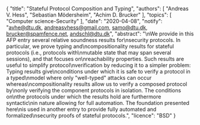 {
    "title": "Stateful Protocol Composition and Typing",
    "authors": [
        "Andreas V. Hess",
        "Sebastian Mödersheim",
        "Achim D. Brucker"
    ],
    "topics": [
        "Computer science-Security"
    ],
    "date": "2020-04-08",
    "notify": "avhe@dtu.dk, andreasvhess@gmail.com, samo@dtu.dk, brucker@spamfence.net, andschl@dtu.dk",
    "abstract": "\nWe provide in this AFP entry several relative soundness results for\nsecurity protocols. In particular, we prove typing and\ncompositionality results for stateful protocols (i.e., protocols with\nmutable state that may span several sessions), and that focuses on\nreachability properties. Such results are useful to simplify protocol\nverification by reducing it to a simpler problem: Typing results give\nconditions under which it is safe to verify a protocol in a typed\nmodel where only \"well-typed\" attacks can occur whereas\ncompositionality results allow us to verify a composed protocol by\nonly verifying the component protocols in isolation. The conditions on\nthe protocols under which the results hold are furthermore syntactic\nin nature allowing for full automation. The foundation presented here\nis used in another entry to provide fully automated and formalized\nsecurity proofs of stateful protocols.",
    "licence": "BSD"
}